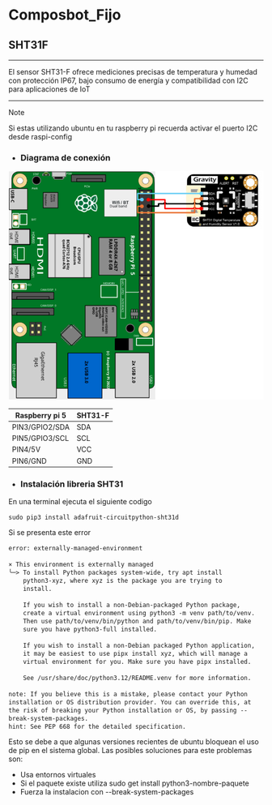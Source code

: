 # Composbot_Fijo
## SHT31F
___
El sensor SHT31-F ofrece mediciones precisas de temperatura y humedad con protección IP67, bajo consumo de energía y compatibilidad con I2C para aplicaciones de IoT
___
>[!NOTE]
> 
> Si estas utilizando ubuntu en tu raspberry pi recuerda activar el puerto I2C desde raspi-config
- ### Diagrama de conexión 
![img.png](img.png)

| Raspberry pi 5  | SHT31-F |
|---|---|
| PIN3/GPIO2/SDA  | SDA  |
| PIN5/GPIO3/SCL  | SCL  |
| PIN4/5V  | VCC  |
| PIN6/GND  | GND  |

- ### Instalación libreria SHT31
En una terminal ejecuta el siguiente codigo
~~~~
sudo pip3 install adafruit-circuitpython-sht31d
~~~~
Si se presenta este error 
~~~~
error: externally-managed-environment

× This environment is externally managed
╰─> To install Python packages system-wide, try apt install
    python3-xyz, where xyz is the package you are trying to
    install.
    
    If you wish to install a non-Debian-packaged Python package,
    create a virtual environment using python3 -m venv path/to/venv.
    Then use path/to/venv/bin/python and path/to/venv/bin/pip. Make
    sure you have python3-full installed.
    
    If you wish to install a non-Debian packaged Python application,
    it may be easiest to use pipx install xyz, which will manage a
    virtual environment for you. Make sure you have pipx installed.
    
    See /usr/share/doc/python3.12/README.venv for more information.

note: If you believe this is a mistake, please contact your Python installation or OS distribution provider. You can override this, at the risk of breaking your Python installation or OS, by passing --break-system-packages.
hint: See PEP 668 for the detailed specification.
~~~~
Esto se debe a que algunas versiones recientes de ubuntu bloquean el uso de pip en el sistema global. 
Las posibles soluciones para este problemas son: 
- Usa entornos virtuales 
- Si el paquete existe utiliza sudo get install python3-nombre-paquete
- Fuerza la instalacion con --break-system-packages
